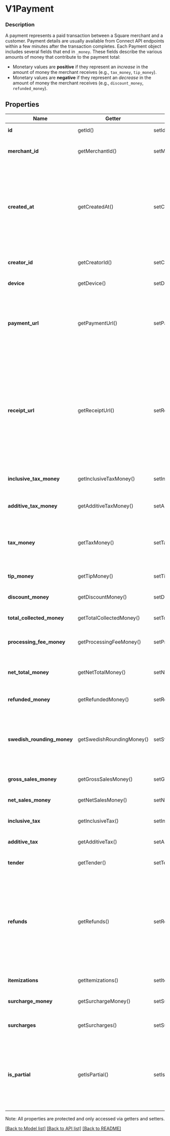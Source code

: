 # V1Payment

### Description

A payment represents a paid transaction between a Square merchant and a customer. Payment details are usually available from Connect API endpoints within a few minutes after the transaction completes.  Each Payment object includes several fields that end in `_money`. These fields describe the various amounts of money that contribute to the payment total:  <ul> <li> Monetary values are <b>positive</b> if they represent an <em>increase</em> in the amount of money the merchant receives (e.g., <code>tax_money</code>, <code>tip_money</code>). </li> <li> Monetary values are <b>negative</b> if they represent an <em>decrease</em> in the amount of money the merchant receives (e.g., <code>discount_money</code>, <code>refunded_money</code>). </li> </ul>

## Properties
Name | Getter | Setter | Type | Description | Notes
------------ | ------------- | ------------- | ------------- | ------------- | -------------
**id** | getId() | setId($value) | **string** | The payment&#39;s unique identifier. | [optional] 
**merchant_id** | getMerchantId() | setMerchantId($value) | **string** | The unique identifier of the merchant that took the payment. | [optional] 
**created_at** | getCreatedAt() | setCreatedAt($value) | **string** | The time when the payment was created, in ISO 8601 format. Reflects the time of the first payment if the object represents an incomplete partial payment, and the time of the last or complete payment otherwise. | [optional] 
**creator_id** | getCreatorId() | setCreatorId($value) | **string** | The unique identifier of the Square account that took the payment. | [optional] 
**device** | getDevice() | setDevice($value) | [**\SquareConnect\Model\Device**](Device.md) | The device that took the payment. | [optional] 
**payment_url** | getPaymentUrl() | setPaymentUrl($value) | **string** | The URL of the payment&#39;s detail page in the merchant dashboard. The merchant must be signed in to the merchant dashboard to view this page. | [optional] 
**receipt_url** | getReceiptUrl() | setReceiptUrl($value) | **string** | The URL of the receipt for the payment. Note that for split tender payments, this URL corresponds to the receipt for the first tender listed in the payment&#39;s tender field. Each Tender object has its own receipt_url field you can use to get the other receipts associated with a split tender payment. | [optional] 
**inclusive_tax_money** | getInclusiveTaxMoney() | setInclusiveTaxMoney($value) | [**\SquareConnect\Model\V1Money**](V1Money.md) | The sum of all inclusive taxes associated with the payment. | [optional] 
**additive_tax_money** | getAdditiveTaxMoney() | setAdditiveTaxMoney($value) | [**\SquareConnect\Model\V1Money**](V1Money.md) | The sum of all additive taxes associated with the payment. | [optional] 
**tax_money** | getTaxMoney() | setTaxMoney($value) | [**\SquareConnect\Model\V1Money**](V1Money.md) | The total of all taxes applied to the payment. This is always the sum of inclusive_tax_money and additive_tax_money. | [optional] 
**tip_money** | getTipMoney() | setTipMoney($value) | [**\SquareConnect\Model\V1Money**](V1Money.md) | The total of all tips applied to the payment. | [optional] 
**discount_money** | getDiscountMoney() | setDiscountMoney($value) | [**\SquareConnect\Model\V1Money**](V1Money.md) | The total of all discounts applied to the payment. | [optional] 
**total_collected_money** | getTotalCollectedMoney() | setTotalCollectedMoney($value) | [**\SquareConnect\Model\V1Money**](V1Money.md) | The total of all discounts applied to the payment. | [optional] 
**processing_fee_money** | getProcessingFeeMoney() | setProcessingFeeMoney($value) | [**\SquareConnect\Model\V1Money**](V1Money.md) | The total of all processing fees collected by Square for the payment. | [optional] 
**net_total_money** | getNetTotalMoney() | setNetTotalMoney($value) | [**\SquareConnect\Model\V1Money**](V1Money.md) | The amount to be deposited into the merchant&#39;s bank account for the payment. | [optional] 
**refunded_money** | getRefundedMoney() | setRefundedMoney($value) | [**\SquareConnect\Model\V1Money**](V1Money.md) | The total of all refunds applied to the payment. | [optional] 
**swedish_rounding_money** | getSwedishRoundingMoney() | setSwedishRoundingMoney($value) | [**\SquareConnect\Model\V1Money**](V1Money.md) | The total of all sales, including any applicable taxes, rounded to the smallest legal unit of currency (e.g., the nearest penny in USD, the nearest nickel in CAD) | [optional] 
**gross_sales_money** | getGrossSalesMoney() | setGrossSalesMoney($value) | [**\SquareConnect\Model\V1Money**](V1Money.md) | The total of all sales, including any applicable taxes. | [optional] 
**net_sales_money** | getNetSalesMoney() | setNetSalesMoney($value) | [**\SquareConnect\Model\V1Money**](V1Money.md) | The total of all sales, minus any applicable taxes. | [optional] 
**inclusive_tax** | getInclusiveTax() | setInclusiveTax($value) | [**\SquareConnect\Model\V1PaymentTax[]**](V1PaymentTax.md) | All of the inclusive taxes associated with the payment. | [optional] 
**additive_tax** | getAdditiveTax() | setAdditiveTax($value) | [**\SquareConnect\Model\V1PaymentTax[]**](V1PaymentTax.md) | All of the additive taxes associated with the payment. | [optional] 
**tender** | getTender() | setTender($value) | [**\SquareConnect\Model\V1Tender[]**](V1Tender.md) | All of the additive taxes associated with the payment. | [optional] 
**refunds** | getRefunds() | setRefunds($value) | [**\SquareConnect\Model\V1Refund[]**](V1Refund.md) | All of the refunds applied to the payment. Note that the value of all refunds on a payment can exceed the value of all tenders if a merchant chooses to refund money to a tender after previously accepting returned goods as part of an exchange. | [optional] 
**itemizations** | getItemizations() | setItemizations($value) | [**\SquareConnect\Model\V1PaymentItemization[]**](V1PaymentItemization.md) | The items purchased in the payment. | [optional] 
**surcharge_money** | getSurchargeMoney() | setSurchargeMoney($value) | [**\SquareConnect\Model\V1Money**](V1Money.md) | The total of all surcharges applied to the payment. | [optional] 
**surcharges** | getSurcharges() | setSurcharges($value) | [**\SquareConnect\Model\V1PaymentSurcharge[]**](V1PaymentSurcharge.md) | A list of all surcharges associated with the payment. | [optional] 
**is_partial** | getIsPartial() | setIsPartial($value) | **bool** | Indicates whether or not the payment is only partially paid for. If true, this payment will have the tenders collected so far, but the itemizations will be empty until the payment is completed. | [optional] 

Note: All properties are protected and only accessed via getters and setters.

[[Back to Model list]](../../README.md#documentation-for-models) [[Back to API list]](../../README.md#documentation-for-api-endpoints) [[Back to README]](../../README.md)

